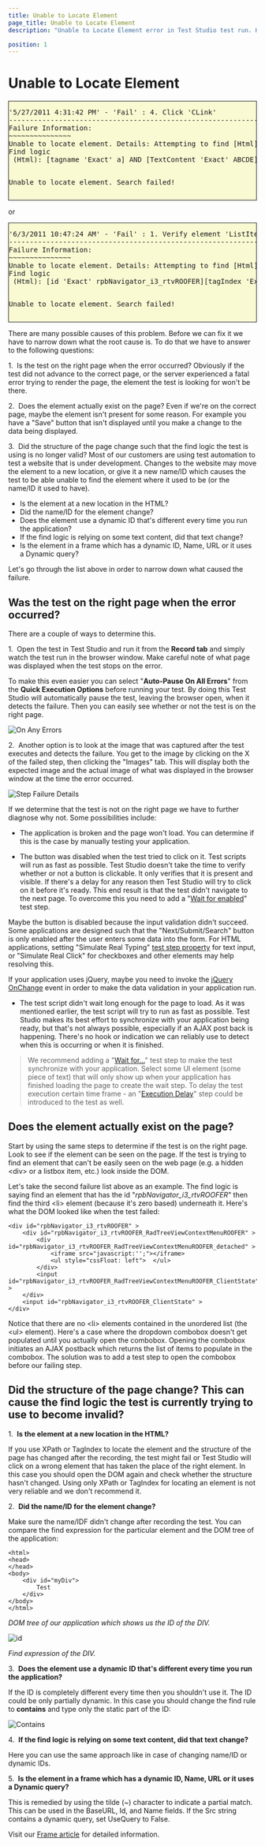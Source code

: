 ```yaml
---
title: Unable to Locate Element
page_title: Unable to Locate Element
description: "Unable to Locate Element error in Test Studio test run. How to troubleshoot a missing element error in a failing test."

position: 1
---
```

# Unable to Locate Element

<div style="border: 1px solid currentColor; margin-bottom: 10px; background-color: #fafad2;">
<pre>
'5/27/2011 4:31:42 PM' - 'Fail' : 4. Click 'CLink'
------------------------------------------------------------
Failure Information:
~~~~~~~~~~~~~~~
Unable to locate element. Details: Attempting to find [Html] element using
Find logic
 (Html): [tagname 'Exact' a] AND [TextContent 'Exact' ABCDE]

Unable to locate element. Search failed!
</pre>
</div>

or

<div style="border: 1px solid currentColor; margin-bottom: 10px; background-color: #fafad2;">
<pre>
'6/3/2011 10:47:24 AM' - 'Fail' : 1. Verify element 'ListItem4' 'is' visible.
------------------------------------------------------------
Failure Information: 
~~~~~~~~~~~~~~~
Unable to locate element. Details: Attempting to find [Html] element using 
Find logic 
 (Html): [id 'Exact' rpbNavigator_i3_rtvROOFER][tagIndex 'Exact' li:2]

Unable to locate element. Search failed!
</pre>
</div>

There are many possible causes of this problem. Before we can fix it we have to narrow down what the root cause is. To do that we have to answer to the following questions:

1.&nbsp; Is the test on the right page when the error occurred? Obviously if the test did not advance to the correct page, or the server experienced a fatal error trying to render the page, the element the test is looking for won't be there.

2.&nbsp; Does the element actually exist on the page? Even if we're on the correct page, maybe the element isn't present for some reason. For example you have a "Save" button that isn't displayed until you make a change to the data being displayed.

3.&nbsp; Did the structure of the page change such that the find logic the test is using is no longer valid? Most of our customers are using test automation to test a website that is under development. Changes to the website may move the element to a new location, or give it a new name/ID which causes the test to be able unable to find the element where it used to be (or the name/ID it used to have).

- Is the element at a new location in the HTML?
- Did the name/ID for the element change?
- Does the element use a dynamic ID that's different every time you run the application?
- If the find logic is relying on some text content, did that text change?
- Is the element in a frame which has a dynamic ID, Name, URL or it uses a Dynamic query?


Let's go through the list above in order to narrow down what caused the failure.

## Was the test on the right page when the error occurred?

There are a couple of ways to determine this.

1.&nbsp; Open the test in Test Studio and run it from the **Record tab** and simply watch the test run in the browser window. Make careful note of what page was displayed when the test stops on the error. 

 To make this even easier you can select "**Auto-Pause On All Errors**" from the **Quick Execution Options** before running your test. By doing this Test Studio will automatically pause the test, leaving the browser open, when it detects the failure. Then you can easily see whether or not the test is on the right page.

![On Any Errors][1]

2.&nbsp; Another option is to look at the image that was captured after the test executes and detects the failure. You get to the image by clicking on the X of the failed step, then clicking the "Images" tab. This will display both the expected image and the actual image of what was displayed in the browser window at the time the error occurred.

![Step Failure Details][2]

If we determine that the test is not on the right page we have to further diagnose why not. Some possibilities include:

- The application is broken and the page won't load. You can determine if this is the case by manually testing your application. 

- The button was disabled when the test tried to click on it. Test scripts will run as fast as possible. Test Studio doesn't take the time to verify whether or not a button is clickable. It only verifies that it is present and visible. If there's a delay for any reason then Test Studio will try to click on it before it's ready. This end result is that the test didn't navigate to the next page. To overcome this you need to add a "<a href="/knowledge-base/verification-kb/disabled-attribute-html" target="_blank">Wait for enabled</a>" test step.

Maybe the button is disabled because the input validation didn't succeed. Some applications are designed such that the "Next/Submit/Search" button is only enabled after the user enters some data into the form. For HTML applications, setting "Simulate Real Typing" <a href="/features/test-maintenance/test-step-properties" target="_blank">test step property</a> for text input, or "Simulate Real Click" for checkboxes and other elements may help resolving this.

If your application uses jQuery, maybe you need to invoke the <a href="/advanced-topics/coded-samples/html/jQuery-events-do-not-fire" target="_blank">jQuery OnChange</a> event in order to make the data validation in your application run. 

- The test script didn't wait long enough for the page to load. As it was mentioned earlier, the test script will try to run as fast as possible. Test Studio makes its best effort to synchronize with your application being ready, but that's not always possible, especially if an AJAX post back is happening. There's no hook or indication we can reliably use to detect when this is occurring or when it is finished.

> We recommend adding a "<a href="/features/recorder/verifications/Wait" target="_blank">Wait for...</a>" test step to make the test synchronize with your application. Select some UI element (some piece of text) that will only show up when your application has finished loading the page to create the wait step. To delay the test execution certain time frame - an "<a href="/features/custom-steps/execution-delay" target="_blank">Execution Delay</a>" step could be introduced to the test as well. 

## Does the element actually exist on the page?

Start by using the same steps to determine if the test is on the right page. Look to see if the element can be seen on the page. If the test is trying to find an element that can't be easily seen on the web page (e.g. a hidden \<div> or a listbox item, etc.) look inside the DOM.

Let's take the second failure list above as an example. The find logic is saying find an element that has the id "*rpbNavigator_i3_rtvROOFER*" then find the third \<li> element (because it's zero based) underneath it. Here's what the DOM looked like when the test failed:

````
<div id="rpbNavigator_i3_rtvROOFER" >
	<div id="rpbNavigator_i3_rtvROOFER_RadTreeViewContextMenuROOFER" >
		<div id="rpbNavigator_i3_rtvROOFER_RadTreeViewContextMenuROOFER_detached" >
			<iframe src="javascript:'';"></iframe>
			<ul style="cssFloat: left">  </ul>
		</div>
		<input id="rpbNavigator_i3_rtvROOFER_RadTreeViewContextMenuROOFER_ClientState" >
	</div>
	<input id="rpbNavigator_i3_rtvROOFER_ClientState" >
</div>
````

Notice that there are no \<li> elements contained in the unordered list (the \<ul> element). Here's a case where the dropdown combobox doesn't get populated until you actually open the combobox. Opening the combobox initiates an AJAX postback which returns the list of items to populate in the combobox. The solution was to add a test step to open the combobox before our failing step.

## Did the structure of the page change? This can cause the find logic the test is currently trying to use to become invalid?

1.&nbsp; **Is the element at a new location in the HTML?**

If you use XPath or TagIndex to locate the element and the structure of the page has changed after the recording, the test might fail or Test Studio will click on a wrong element that has taken the place of the right element. In this case you should open the DOM  again and check whether the structure hasn't changed. Using only XPath or TagIndex for locating an element is not very reliable and we don't recommend it.

2.&nbsp; **Did the name/ID for the element change?**

Make sure the name/IDF didn't change after recording the test. You can compare the find expression for the particular element and the DOM tree of the application:

````
<html>
<head>
</head>
<body>
    <div id="myDiv">
        Test
    </div>
</body>
</html>
````

*DOM tree of our application which shows us the ID of the DIV.*

![id][3]

*Find expression of the DIV.*

3.&nbsp; **Does the element use a dynamic ID that's different every time you run the application?**

 If the ID is completely different every time then you shouldn't use it. The ID could be only partially dynamic. In this case you should change the find rule to **contains** and type only the static part of the ID:

![Contains][4]

4.&nbsp; **If the find logic is relying on some text content, did that text change?**

 Here you can use the same approach like in case of changing name/ID or dynamic IDs.

5.&nbsp; **Is the element in a frame which has a dynamic ID, Name, URL or it uses a Dynamic query?**

 This is remedied by using the tilde (~) character to indicate a partial match. This can be used in the BaseURL, Id, and Name fields. If the Src string contains a dynamic query, set UseQuery to False.

 Visit our <a href="/getting-started/test-recording/Frames" target="_blank">Frame article</a> for detailed information.

[1]: /img/troubleshooting-guide/test-execution-problems-tg/unable-to-locate-element/fig1.png
[2]: /img/troubleshooting-guide/test-execution-problems-tg/unable-to-locate-element/fig2.png
[3]: /img/troubleshooting-guide/test-execution-problems-tg/unable-to-locate-element/fig3.png
[4]: /img/troubleshooting-guide/test-execution-problems-tg/unable-to-locate-element/fig4.png